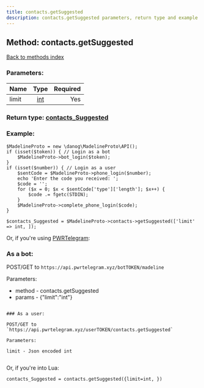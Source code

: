 ```yaml
---
title: contacts.getSuggested
description: contacts.getSuggested parameters, return type and example
---
```

## Method: contacts.getSuggested  
[Back to methods index](index.md)


### Parameters:

| Name     |    Type       | Required |
|----------|:-------------:|---------:|
|limit|[int](../types/int.md) | Yes|


### Return type: [contacts\_Suggested](../types/contacts_Suggested.md)

### Example:


```
$MadelineProto = new \danog\MadelineProto\API();
if (isset($token)) { // Login as a bot
    $MadelineProto->bot_login($token);
}
if (isset($number)) { // Login as a user
    $sentCode = $MadelineProto->phone_login($number);
    echo 'Enter the code you received: ';
    $code = '';
    for ($x = 0; $x < $sentCode['type']['length']; $x++) {
        $code .= fgetc(STDIN);
    }
    $MadelineProto->complete_phone_login($code);
}

$contacts_Suggested = $MadelineProto->contacts->getSuggested(['limit' => int, ]);
```

Or, if you're using [PWRTelegram](https://pwrtelegram.xyz):

### As a bot:

POST/GET to `https://api.pwrtelegram.xyz/botTOKEN/madeline`

Parameters:

* method - contacts.getSuggested
* params - {"limit":"int"}

```

### As a user:

POST/GET to `https://api.pwrtelegram.xyz/userTOKEN/contacts.getSuggested`

Parameters:

limit - Json encoded int


```

Or, if you're into Lua:

```
contacts_Suggested = contacts.getSuggested({limit=int, })
```

